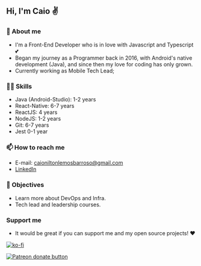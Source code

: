 ## Hi, I'm Caio ✌

### 🧑 About me

- I'm a Front-End Developer who is in love with Javascript and Typescript 💕
- Began my journey as a Programmer back in 2016, with Android's native development (Java), and since then my love for coding has only grown.
- Currently working as Mobile Tech Lead;

### 👨‍💻 Skills

- Java (Android-Studio): 1-2 years
- React-Native: 6-7 years
- ReactJS: 4 years
- NodeJS: 1-2 years
- Git: 6-7 years
- Jest 0-1 year

### 📫 How to reach me

- E-mail: caioniltonlemosbarroso@gmail.com
- [LinkedIn](https://www.linkedin.com/in/caio-nilton-lemos-barroso-79aa3981/)

### 🚩 Objectives

- Learn more about DevOps and Infra.
- Tech lead and leadership courses.

### Support me

- It would be great if you can support me and my open source projects! ❤

[![ko-fi](https://ko-fi.com/img/githubbutton_sm.svg)](https://ko-fi.com/C0C33H4GG) 

[![Patreon donate button](https://img.shields.io/badge/patreon-donate-yellow.svg)](https://www.patreon.com/bePatron?u=49654979)
